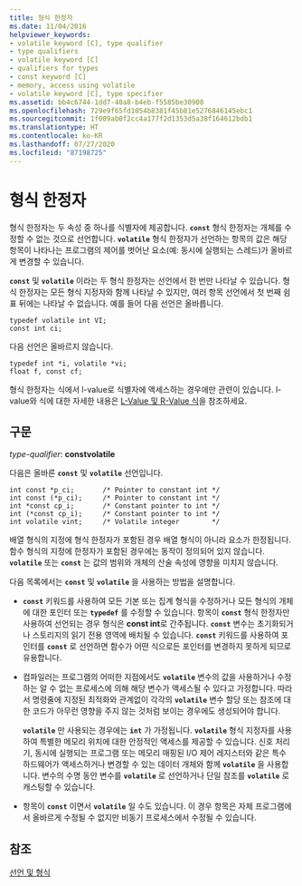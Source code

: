 ```yaml
---
title: 형식 한정자
ms.date: 11/04/2016
helpviewer_keywords:
- volatile keyword [C], type qualifier
- type qualifiers
- volatile keyword [C]
- qualifiers for types
- const keyword [C]
- memory, access using volatile
- volatile keyword [C], type specifier
ms.assetid: bb4c6744-1dd7-40a8-b4eb-f5585be30908
ms.openlocfilehash: 729e9f65fd1054b8381f45b81e5276846145ebc1
ms.sourcegitcommit: 1f009ab0f2cc4a177f2d1353d5a38f164612bdb1
ms.translationtype: HT
ms.contentlocale: ko-KR
ms.lasthandoff: 07/27/2020
ms.locfileid: "87198725"
---
```

# <a name="type-qualifiers"></a>형식 한정자

형식 한정자는 두 속성 중 하나를 식별자에 제공합니다. **`const`** 형식 한정자는 개체를 수정할 수 없는 것으로 선언합니다. **`volatile`** 형식 한정자가 선언하는 항목의 값은 해당 항목이 나타나는 프로그램의 제어를 벗어난 요소(예: 동시에 실행되는 스레드)가 올바르게 변경할 수 있습니다.

**`const`** 및 **`volatile`** 이라는 두 형식 한정자는 선언에서 한 번만 나타날 수 있습니다. 형식 한정자는 모든 형식 지정자와 함께 나타날 수 있지만, 여러 항목 선언에서 첫 번째 쉼표 뒤에는 나타날 수 없습니다. 예를 들어 다음 선언은 올바릅니다.

```
typedef volatile int VI;
const int ci;
```

다음 선언은 올바르지 않습니다.

```
typedef int *i, volatile *vi;
float f, const cf;
```

형식 한정자는 식에서 l-value로 식별자에 액세스하는 경우에만 관련이 있습니다. l-value와 식에 대한 자세한 내용은 [L-Value 및 R-Value 식](../c-language/l-value-and-r-value-expressions.md)을 참조하세요.

## <a name="syntax"></a>구문

*type-qualifier*: **constvolatile**

다음은 올바른 **`const`** 및 **`volatile`** 선언입니다.

```
int const *p_ci;       /* Pointer to constant int */
int const (*p_ci);     /* Pointer to constant int */
int *const cp_i;       /* Constant pointer to int */
int (*const cp_i);     /* Constant pointer to int */
int volatile vint;     /* Volatile integer        */
```

배열 형식의 지정에 형식 한정자가 포함된 경우 배열 형식이 아니라 요소가 한정됩니다. 함수 형식의 지정에 한정자가 포함된 경우에는 동작이 정의되어 있지 않습니다. **`volatile`** 또는 **`const`** 는 값의 범위와 개체의 산술 속성에 영향을 미치지 않습니다.

다음 목록에서는 **`const`** 및 **`volatile`** 을 사용하는 방법을 설명합니다.

- **`const`** 키워드를 사용하여 모든 기본 또는 집계 형식을 수정하거나 모든 형식의 개체에 대한 포인터 또는 **`typedef`** 를 수정할 수 있습니다. 항목이 **`const`** 형식 한정자만 사용하여 선언되는 경우 형식은 **const int**로 간주됩니다. **`const`** 변수는 초기화되거나 스토리지의 읽기 전용 영역에 배치될 수 있습니다. **`const`** 키워드를 사용하여 포인터를 **`const`** 로 선언하면 함수가 어떤 식으로든 포인터를 변경하지 못하게 되므로 유용합니다.

- 컴파일러는 프로그램의 어떠한 지점에서도 **`volatile`** 변수의 값을 사용하거나 수정하는 알 수 없는 프로세스에 의해 해당 변수가 액세스될 수 있다고 가정합니다. 따라서 명령줄에 지정된 최적화와 관계없이 각각의 **`volatile`** 변수 할당 또는 참조에 대한 코드가 아무런 영향을 주지 않는 것처럼 보이는 경우에도 생성되어야 합니다.

   **`volatile`** 만 사용되는 경우에는 **`int`** 가 가정됩니다. **`volatile`** 형식 지정자를 사용하여 특별한 메모리 위치에 대한 안정적인 액세스를 제공할 수 있습니다. 신호 처리기, 동시에 실행되는 프로그램 또는 메모리 매핑된 I/O 제어 레지스터와 같은 특수 하드웨어가 액세스하거나 변경할 수 있는 데이터 개체와 함께 **`volatile`** 을 사용합니다. 변수의 수명 동안 변수를 **`volatile`** 로 선언하거나 단일 참조를 **`volatile`** 로 캐스팅할 수 있습니다.

- 항목이 **`const`** 이면서 **`volatile`** 일 수도 있습니다. 이 경우 항목은 자체 프로그램에서 올바르게 수정될 수 없지만 비동기 프로세스에서 수정될 수 있습니다.

## <a name="see-also"></a>참조

[선언 및 형식](../c-language/declarations-and-types.md)
